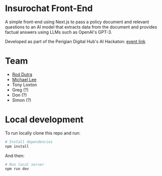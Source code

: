 # Insurochat Front-End

A simple front-end using Next.js to pass a policy document and relevant questions to an AI model that extracts data from the document and provides factual answers using LLMs such as OpenAI's GPT-3.

Developed as part of the Perigian Digital Hub's AI Hackaton: [event link](https://www.meetup.com/coding-from-beach/events/291157900/)

# Team

- [Rod Dutra](https://github.com/roddutra)
- [Michael Lee](https://github.com/mlee94)
- Tony Loxton
- Greg (?)
- Don (?)
- Simon (?)

# Local development

To run locally clone this repo and run:

```bash
# Install dependencies
npm install
```

And then:

```bash
# Run local server
npm run dev
```
